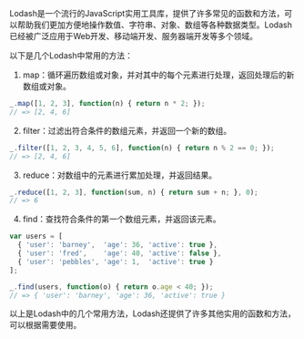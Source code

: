 Lodash是一个流行的JavaScript实用工具库，提供了许多常见的函数和方法，可以帮助我们更加方便地操作数值、字符串、对象、数组等各种数据类型。Lodash已经被广泛应用于Web开发、移动端开发、服务器端开发等多个领域。

以下是几个Lodash中常用的方法：

1. map：循环遍历数组或对象，并对其中的每个元素进行处理，返回处理后的新数组或对象。

```javascript
_.map([1, 2, 3], function(n) { return n * 2; });
// => [2, 4, 6]
```

2. filter：过滤出符合条件的数组元素，并返回一个新的数组。

```javascript
_.filter([1, 2, 3, 4, 5, 6], function(n) { return n % 2 == 0; });
// => [2, 4, 6]
```

3. reduce：对数组中的元素进行累加处理，并返回结果。

```javascript
_.reduce([1, 2, 3], function(sum, n) { return sum + n; }, 0);
// => 6
```

4. find：查找符合条件的第一个数组元素，并返回该元素。

```javascript
var users = [
  { 'user': 'barney',  'age': 36, 'active': true },
  { 'user': 'fred',    'age': 40, 'active': false },
  { 'user': 'pebbles', 'age': 1,  'active': true }
];

_.find(users, function(o) { return o.age < 40; });
// => { 'user': 'barney', 'age': 36, 'active': true }
```

以上是Lodash中的几个常用方法，Lodash还提供了许多其他实用的函数和方法，可以根据需要使用。